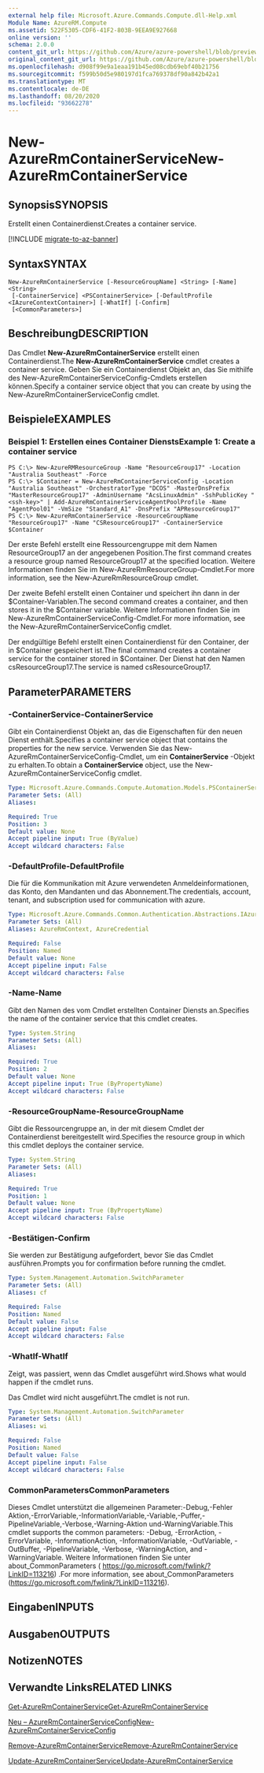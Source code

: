 ```yaml
---
external help file: Microsoft.Azure.Commands.Compute.dll-Help.xml
Module Name: AzureRM.Compute
ms.assetid: 522F5305-CDF6-41F2-803B-9EEA9E927668
online version: ''
schema: 2.0.0
content_git_url: https://github.com/Azure/azure-powershell/blob/preview/src/ResourceManager/Compute/Stack/Commands.Compute/help/New-AzureRmContainerService.md
original_content_git_url: https://github.com/Azure/azure-powershell/blob/preview/src/ResourceManager/Compute/Stack/Commands.Compute/help/New-AzureRmContainerService.md
ms.openlocfilehash: d908f99e9a1eaa191b45ed08cdb69ebf40b21756
ms.sourcegitcommit: f599b50d5e980197d1fca769378df90a842b42a1
ms.translationtype: MT
ms.contentlocale: de-DE
ms.lasthandoff: 08/20/2020
ms.locfileid: "93662278"
---
```

# <span data-ttu-id="4fdae-101">New-AzureRmContainerService</span><span class="sxs-lookup"><span data-stu-id="4fdae-101">New-AzureRmContainerService</span></span>

## <span data-ttu-id="4fdae-102">Synopsis</span><span class="sxs-lookup"><span data-stu-id="4fdae-102">SYNOPSIS</span></span>
<span data-ttu-id="4fdae-103">Erstellt einen Containerdienst.</span><span class="sxs-lookup"><span data-stu-id="4fdae-103">Creates a container service.</span></span>

[!INCLUDE [migrate-to-az-banner](../../includes/migrate-to-az-banner.md)]

## <span data-ttu-id="4fdae-104">Syntax</span><span class="sxs-lookup"><span data-stu-id="4fdae-104">SYNTAX</span></span>

```
New-AzureRmContainerService [-ResourceGroupName] <String> [-Name] <String>
 [-ContainerService] <PSContainerService> [-DefaultProfile <IAzureContextContainer>] [-WhatIf] [-Confirm]
 [<CommonParameters>]
```

## <span data-ttu-id="4fdae-105">Beschreibung</span><span class="sxs-lookup"><span data-stu-id="4fdae-105">DESCRIPTION</span></span>
<span data-ttu-id="4fdae-106">Das Cmdlet **New-AzureRmContainerService** erstellt einen Containerdienst.</span><span class="sxs-lookup"><span data-stu-id="4fdae-106">The **New-AzureRmContainerService** cmdlet creates a container service.</span></span>
<span data-ttu-id="4fdae-107">Geben Sie ein Containerdienst Objekt an, das Sie mithilfe des New-AzureRmContainerServiceConfig-Cmdlets erstellen können.</span><span class="sxs-lookup"><span data-stu-id="4fdae-107">Specify a container service object that you can create by using the New-AzureRmContainerServiceConfig cmdlet.</span></span>

## <span data-ttu-id="4fdae-108">Beispiele</span><span class="sxs-lookup"><span data-stu-id="4fdae-108">EXAMPLES</span></span>

### <span data-ttu-id="4fdae-109">Beispiel 1: Erstellen eines Container Diensts</span><span class="sxs-lookup"><span data-stu-id="4fdae-109">Example 1: Create a container service</span></span>
```
PS C:\> New-AzureRMResourceGroup -Name "ResourceGroup17" -Location "Australia Southeast" -Force
PS C:\> $Container = New-AzureRmContainerServiceConfig -Location "Australia Southeast" -OrchestratorType "DCOS" -MasterDnsPrefix "MasterResourceGroup17" -AdminUsername "AcsLinuxAdmin" -SshPublicKey "<ssh-key>" | Add-AzureRmContainerServiceAgentPoolProfile -Name "AgentPool01" -VmSize "Standard_A1" -DnsPrefix "APResourceGroup17"
PS C:\> New-AzureRmContainerService -ResourceGroupName "ResourceGroup17" -Name "CSResourceGroup17" -ContainerService $Container
```

<span data-ttu-id="4fdae-110">Der erste Befehl erstellt eine Ressourcengruppe mit dem Namen ResourceGroup17 an der angegebenen Position.</span><span class="sxs-lookup"><span data-stu-id="4fdae-110">The first command creates a resource group named ResourceGroup17 at the specified location.</span></span>
<span data-ttu-id="4fdae-111">Weitere Informationen finden Sie im New-AzureRmResourceGroup-Cmdlet.</span><span class="sxs-lookup"><span data-stu-id="4fdae-111">For more information, see the New-AzureRmResourceGroup cmdlet.</span></span>

<span data-ttu-id="4fdae-112">Der zweite Befehl erstellt einen Container und speichert ihn dann in der $Container-Variablen.</span><span class="sxs-lookup"><span data-stu-id="4fdae-112">The second command creates a container, and then stores it in the $Container variable.</span></span>
<span data-ttu-id="4fdae-113">Weitere Informationen finden Sie im New-AzureRmContainerServiceConfig-Cmdlet.</span><span class="sxs-lookup"><span data-stu-id="4fdae-113">For more information, see the New-AzureRmContainerServiceConfig cmdlet.</span></span>

<span data-ttu-id="4fdae-114">Der endgültige Befehl erstellt einen Containerdienst für den Container, der in $Container gespeichert ist.</span><span class="sxs-lookup"><span data-stu-id="4fdae-114">The final command creates a container service for the container stored in $Container.</span></span>
<span data-ttu-id="4fdae-115">Der Dienst hat den Namen csResourceGroup17.</span><span class="sxs-lookup"><span data-stu-id="4fdae-115">The service is named csResourceGroup17.</span></span>

## <span data-ttu-id="4fdae-116">Parameter</span><span class="sxs-lookup"><span data-stu-id="4fdae-116">PARAMETERS</span></span>

### <span data-ttu-id="4fdae-117">-ContainerService</span><span class="sxs-lookup"><span data-stu-id="4fdae-117">-ContainerService</span></span>
<span data-ttu-id="4fdae-118">Gibt ein Containerdienst Objekt an, das die Eigenschaften für den neuen Dienst enthält.</span><span class="sxs-lookup"><span data-stu-id="4fdae-118">Specifies a container service object that contains the properties for the new service.</span></span>
<span data-ttu-id="4fdae-119">Verwenden Sie das New-AzureRmContainerServiceConfig-Cmdlet, um ein **ContainerService** -Objekt zu erhalten.</span><span class="sxs-lookup"><span data-stu-id="4fdae-119">To obtain a **ContainerService** object, use the New-AzureRmContainerServiceConfig cmdlet.</span></span>

```yaml
Type: Microsoft.Azure.Commands.Compute.Automation.Models.PSContainerService
Parameter Sets: (All)
Aliases: 

Required: True
Position: 3
Default value: None
Accept pipeline input: True (ByValue)
Accept wildcard characters: False
```

### <span data-ttu-id="4fdae-120">-DefaultProfile</span><span class="sxs-lookup"><span data-stu-id="4fdae-120">-DefaultProfile</span></span>
<span data-ttu-id="4fdae-121">Die für die Kommunikation mit Azure verwendeten Anmeldeinformationen, das Konto, den Mandanten und das Abonnement.</span><span class="sxs-lookup"><span data-stu-id="4fdae-121">The credentials, account, tenant, and subscription used for communication with azure.</span></span>

```yaml
Type: Microsoft.Azure.Commands.Common.Authentication.Abstractions.IAzureContextContainer
Parameter Sets: (All)
Aliases: AzureRmContext, AzureCredential

Required: False
Position: Named
Default value: None
Accept pipeline input: False
Accept wildcard characters: False
```

### <span data-ttu-id="4fdae-122">-Name</span><span class="sxs-lookup"><span data-stu-id="4fdae-122">-Name</span></span>
<span data-ttu-id="4fdae-123">Gibt den Namen des vom Cmdlet erstellten Container Diensts an.</span><span class="sxs-lookup"><span data-stu-id="4fdae-123">Specifies the name of the container service that this cmdlet creates.</span></span>

```yaml
Type: System.String
Parameter Sets: (All)
Aliases: 

Required: True
Position: 2
Default value: None
Accept pipeline input: True (ByPropertyName)
Accept wildcard characters: False
```

### <span data-ttu-id="4fdae-124">-ResourceGroupName</span><span class="sxs-lookup"><span data-stu-id="4fdae-124">-ResourceGroupName</span></span>
<span data-ttu-id="4fdae-125">Gibt die Ressourcengruppe an, in der mit diesem Cmdlet der Containerdienst bereitgestellt wird.</span><span class="sxs-lookup"><span data-stu-id="4fdae-125">Specifies the resource group in which this cmdlet deploys the container service.</span></span>

```yaml
Type: System.String
Parameter Sets: (All)
Aliases: 

Required: True
Position: 1
Default value: None
Accept pipeline input: True (ByPropertyName)
Accept wildcard characters: False
```

### <span data-ttu-id="4fdae-126">-Bestätigen</span><span class="sxs-lookup"><span data-stu-id="4fdae-126">-Confirm</span></span>
<span data-ttu-id="4fdae-127">Sie werden zur Bestätigung aufgefordert, bevor Sie das Cmdlet ausführen.</span><span class="sxs-lookup"><span data-stu-id="4fdae-127">Prompts you for confirmation before running the cmdlet.</span></span>

```yaml
Type: System.Management.Automation.SwitchParameter
Parameter Sets: (All)
Aliases: cf

Required: False
Position: Named
Default value: False
Accept pipeline input: False
Accept wildcard characters: False
```

### <span data-ttu-id="4fdae-128">-WhatIf</span><span class="sxs-lookup"><span data-stu-id="4fdae-128">-WhatIf</span></span>
<span data-ttu-id="4fdae-129">Zeigt, was passiert, wenn das Cmdlet ausgeführt wird.</span><span class="sxs-lookup"><span data-stu-id="4fdae-129">Shows what would happen if the cmdlet runs.</span></span>

<span data-ttu-id="4fdae-130">Das Cmdlet wird nicht ausgeführt.</span><span class="sxs-lookup"><span data-stu-id="4fdae-130">The cmdlet is not run.</span></span>

```yaml
Type: System.Management.Automation.SwitchParameter
Parameter Sets: (All)
Aliases: wi

Required: False
Position: Named
Default value: False
Accept pipeline input: False
Accept wildcard characters: False
```

### <span data-ttu-id="4fdae-131">CommonParameters</span><span class="sxs-lookup"><span data-stu-id="4fdae-131">CommonParameters</span></span>
<span data-ttu-id="4fdae-132">Dieses Cmdlet unterstützt die allgemeinen Parameter:-Debug,-Fehler Aktion,-ErrorVariable,-InformationVariable,-Variable,-Puffer,-PipelineVariable,-Verbose,-Warning-Aktion und-WarningVariable.</span><span class="sxs-lookup"><span data-stu-id="4fdae-132">This cmdlet supports the common parameters: -Debug, -ErrorAction, -ErrorVariable, -InformationAction, -InformationVariable, -OutVariable, -OutBuffer, -PipelineVariable, -Verbose, -WarningAction, and -WarningVariable.</span></span> <span data-ttu-id="4fdae-133">Weitere Informationen finden Sie unter about_CommonParameters ( https://go.microsoft.com/fwlink/?LinkID=113216) .</span><span class="sxs-lookup"><span data-stu-id="4fdae-133">For more information, see about_CommonParameters (https://go.microsoft.com/fwlink/?LinkID=113216).</span></span>

## <span data-ttu-id="4fdae-134">Eingaben</span><span class="sxs-lookup"><span data-stu-id="4fdae-134">INPUTS</span></span>

## <span data-ttu-id="4fdae-135">Ausgaben</span><span class="sxs-lookup"><span data-stu-id="4fdae-135">OUTPUTS</span></span>

## <span data-ttu-id="4fdae-136">Notizen</span><span class="sxs-lookup"><span data-stu-id="4fdae-136">NOTES</span></span>

## <span data-ttu-id="4fdae-137">Verwandte Links</span><span class="sxs-lookup"><span data-stu-id="4fdae-137">RELATED LINKS</span></span>

[<span data-ttu-id="4fdae-138">Get-AzureRmContainerService</span><span class="sxs-lookup"><span data-stu-id="4fdae-138">Get-AzureRmContainerService</span></span>](./Get-AzureRmContainerService.md)

[<span data-ttu-id="4fdae-139">Neu – AzureRmContainerServiceConfig</span><span class="sxs-lookup"><span data-stu-id="4fdae-139">New-AzureRmContainerServiceConfig</span></span>](./New-AzureRmContainerServiceConfig.md)

[<span data-ttu-id="4fdae-140">Remove-AzureRmContainerService</span><span class="sxs-lookup"><span data-stu-id="4fdae-140">Remove-AzureRmContainerService</span></span>](./Remove-AzureRmContainerService.md)

[<span data-ttu-id="4fdae-141">Update-AzureRmContainerService</span><span class="sxs-lookup"><span data-stu-id="4fdae-141">Update-AzureRmContainerService</span></span>](./Update-AzureRmContainerService.md)


